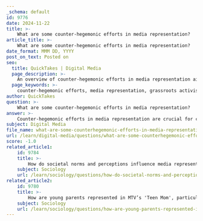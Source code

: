 ```yaml
---
_schema: default
id: 9776
date: 2024-11-22
title: >-
    What are some counter-hegemonic efforts in media representation?
article_title: >-
    What are some counter-hegemonic efforts in media representation?
date_format: MMM DD, YYYY
post_on_text: Posted on
seo:
  title: QuickTakes | Digital Media
  page_description: >-
    An overview of counter-hegemonic efforts in media representation aimed at amplifying marginalized voices, including grassroots activism, art, literature, documentaries, online platforms, and critical media studies.
  page_keywords: >-
    counter-hegemonic efforts, media representation, grassroots activism, alternative media, marginalized voices, art, literature, documentaries, investigative journalism, collaborative media projects, Telesur, RT, Al-Mayadeen, online platforms, social media, digital media, critical media studies, societal change
author: QuickTakes
question: >-
    What are some counter-hegemonic efforts in media representation?
answer: >-
    Counter-hegemonic efforts in media representation are crucial for challenging and disrupting dominant cultural narratives and ideologies. These efforts can take various forms, each aiming to amplify marginalized voices and perspectives. Here are some notable examples:\n\n1. **Grassroots Activism**: Community-driven initiatives often create alternative media platforms that provide space for underrepresented groups. These platforms can include local radio stations, community newsletters, and social media campaigns that highlight issues pertinent to marginalized communities.\n\n2. **Art and Literature**: Artists and writers frequently use their work to challenge hegemonic narratives. For instance, films and literature that portray diverse gender identities and sexual orientations can subvert traditional gender roles and societal expectations. This form of counter-hegemonic representation aims to create a more inclusive understanding of identity.\n\n3. **Documentaries and Investigative Journalism**: Documentaries that question government actions or corporate practices serve as a form of counter-hegemony by exposing truths that are often overlooked or suppressed by mainstream media. For example, a documentary critiquing a government's involvement in a war can challenge the dominant narrative presented by state-controlled media.\n\n4. **Collaborative Media Projects**: Initiatives like those co-produced by Telesur, RT, and Al-Mayadeen exemplify counter-hegemonic media collaborations. These projects aim to present alternative viewpoints that challenge Western media hegemony, thereby providing a platform for voices from the Global South and other marginalized perspectives.\n\n5. **Online Platforms and Social Media**: The rise of digital media has allowed for the proliferation of counter-hegemonic narratives. Social media platforms enable individuals and groups to share their stories and perspectives, often bypassing traditional media gatekeepers. This democratization of content creation can lead to a more diverse media landscape.\n\n6. **Critical Media Studies**: Scholars in critical media studies analyze and critique media texts and institutions, focusing on how they perpetuate or challenge hegemonic norms. This academic work can inform public discourse and policy-making by raising awareness of social injustices and advocating for more equitable representation in media.\n\nThese counter-hegemonic efforts are essential for fostering a media environment that reflects a broader spectrum of human experiences and challenges the status quo, ultimately contributing to societal change.
subject: Digital Media
file_name: what-are-some-counterhegemonic-efforts-in-media-representation.md
url: /learn/digital-media/questions/what-are-some-counterhegemonic-efforts-in-media-representation
score: -1.0
related_article1:
    id: 9784
    title: >-
        How do societal norms and perceptions influence media representation of gender?
    subject: Sociology
    url: /learn/sociology/questions/how-do-societal-norms-and-perceptions-influence-media-representation-of-gender
related_article2:
    id: 9780
    title: >-
        How are young parents represented in MTV’s 'Teen Mom', particularly in terms of gender?
    subject: Sociology
    url: /learn/sociology/questions/how-are-young-parents-represented-in-mtvs-teen-mom-particularly-in-terms-of-gender
---
```


&nbsp;